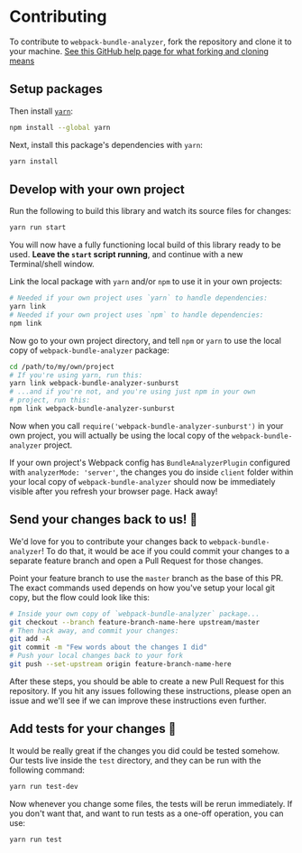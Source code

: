 # Contributing

To contribute to `webpack-bundle-analyzer`, fork the repository and clone it to your machine. [See this GitHub help page for what forking and cloning means](https://help.github.com/articles/fork-a-repo/)

## Setup packages

Then install [`yarn`](https://yarnpkg.com/):

```sh
npm install --global yarn
```

Next, install this package's dependencies with `yarn`:

```sh
yarn install
```

## Develop with your own project

Run the following to build this library and watch its source files for changes:

```sh
yarn run start
```

You will now have a fully functioning local build of this library ready to be used. **Leave the `start` script running**, and continue with a new Terminal/shell window.

Link the local package with `yarn` and/or `npm` to use it in your own projects:

```sh
# Needed if your own project uses `yarn` to handle dependencies:
yarn link
# Needed if your own project uses `npm` to handle dependencies:
npm link
```

Now go to your own project directory, and tell `npm` or `yarn` to use the local copy of `webpack-bundle-analyzer` package:

```sh
cd /path/to/my/own/project
# If you're using yarn, run this:
yarn link webpack-bundle-analyzer-sunburst
# ...and if you're not, and you're using just npm in your own
# project, run this:
npm link webpack-bundle-analyzer-sunburst
```

Now when you call `require('webpack-bundle-analyzer-sunburst')` in your own project, you will actually be using the local copy of the `webpack-bundle-analyzer` project.

If your own project's Webpack config has `BundleAnalyzerPlugin` configured with `analyzerMode: 'server'`, the changes you do inside `client` folder within your local copy of `webpack-bundle-analyzer` should now be immediately visible after you refresh your browser page. Hack away!

## Send your changes back to us! :revolving_hearts:

We'd love for you to contribute your changes back to `webpack-bundle-analyzer`! To do that, it would be ace if you could commit your changes to a separate feature branch and open a Pull Request for those changes.

Point your feature branch to use the `master` branch as the base of this PR. The exact commands used depends on how you've setup your local git copy, but the flow could look like this:

```sh
# Inside your own copy of `webpack-bundle-analyzer` package...
git checkout --branch feature-branch-name-here upstream/master
# Then hack away, and commit your changes:
git add -A
git commit -m "Few words about the changes I did"
# Push your local changes back to your fork
git push --set-upstream origin feature-branch-name-here
```

After these steps, you should be able to create a new Pull Request for this repository. If you hit any issues following these instructions, please open an issue and we'll see if we can improve these instructions even further.

## Add tests for your changes :tada:

It would be really great if the changes you did could be tested somehow. Our tests live inside the `test` directory, and they can be run with the following command:

```sh
yarn run test-dev
```

Now whenever you change some files, the tests will be rerun immediately. If you don't want that, and want to run tests as a one-off operation, you can use:

```sh
yarn run test
```
